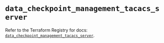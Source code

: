 # `data_checkpoint_management_tacacs_server`

Refer to the Terraform Registry for docs: [`data_checkpoint_management_tacacs_server`](https://registry.terraform.io/providers/checkpointsw/checkpoint/2.11.0/docs/data-sources/management_tacacs_server).
